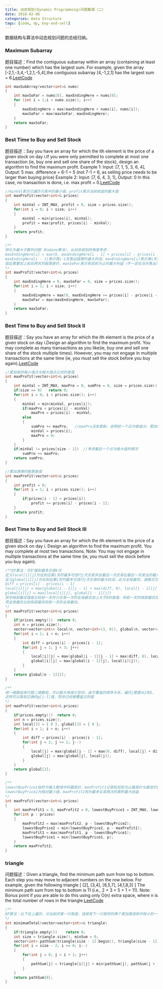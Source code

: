 ```yaml
---
title: 动态规划(Dynamic Programming)问题集锦（二）
date: 2018-02-06
categories: Data Structure
tags: [code, dp, buy-and-sell]
---
```

数据结构与算法中动态规划问题的总结归纳。
<!--more-->

### Maximum Subarray
题目描述：Find the contiguous subarray within an array (containing at least one number) which has the largest sum.
For example, given the array [-2,1,-3,4,-1,2,1,-5,4],the contiguous subarray [4,-1,2,1] has the largest sum = 6.[LeetCode](https://leetcode.com/problems/maximum-subarray/description/)
```cpp 
int maxSubArray(vector<int>& nums) 
{
    int maxSoFar = nums[0], maxEndingHere = nums[0];
    for (int i = 1;i < nums.size(); i++)
    {
        maxEndingHere = max(maxEndingHere + nums[i], nums[i]);
        maxSoFar = max(maxSoFar, maxEndingHere);    
    }
    return maxSoFar;
}
```

### Best Time to Buy and Sell Stock
题目描述：Say you have an array for which the ith element is the price of a given stock on day i.If you were only permitted to complete at most one transaction (ie, buy one and sell one share of the stock), design an algorithm to find the maximum profit.
Example 1: Input: [7, 1, 5, 3, 6, 4], Output: 5
max. difference = 6-1 = 5 (not 7-1 = 6, as selling price needs to be larger than buying price)
Example 2: Input: [7, 6, 4, 3, 1], Output: 0
In this case, no transaction is done, i.e. max profit = 0.[LeetCode](https://leetcode.com/problems/best-time-to-buy-and-sell-stock/description/)

```cpp
//minVal表示已遍历元素中的最小值，profit表示当前收益的最大值
int maxProfit(vector<int>& prices) 
{
    int minVal = INT_MAX, profit = 0, size = prices.size();
    for(int i = 0; i < size; i++)
    {
        minVal = min(prices[i], minVal);
        profit = max(profit, prices[i] - minVal);
    }
    return profit;
}

/**
转化为最大子数列问题（Kadane算法），从动态规划的角度考虑：
maxEndingHere[i] = max(0, maxEndingHere[i - 1] + prices[i] - prices[i - 1]),
maxEndingHere[i - 1]表示第i-1天售出股票的最大利润，maxEndingHere[i]表示第i天售出股票的最大利润，
因此需要加上前后两天的股票差价，maxSoFor表示到目前为止的最大利益（不一定在当天售出）
*/
int maxProfit(vector<int>& prices) 
{
    int maxEndingHere = 0, maxSoFar = 0, size = prices.size();
    for(int i = 1; i < size; i++)
    {
        maxEndingHere = max(0, maxEndingHere += prices[i] - prices[i - 1]);
        maxSoFar = max(maxEndingHere, maxSoFar);
    }
    return maxSoFar;
}
```

### Best Time to Buy and Sell Stock II
题目描述：Say you have an array for which the ith element is the price of a given stock on day i.Design an algorithm to find the maximum profit. You may complete as many transactions as you like(ie, buy one and sell one share of the stock multiple times). However, you may not engage in multiple transactions at the same time (ie, you must sell the stock before you buy again).[LeetCode](https://leetcode.com/problems/best-time-to-buy-and-sell-stock-ii/description/)
```cpp
//累加相邻极小值点与极大值点之间的差值
int maxProfit(vector<int>& prices) 
{
    int minVal = INT_MAX, maxPro = 0, sumPro = 0, size = prices.size();
    if(size == 0)   return 0;
    for(int i = 0; i < prices.size(); i++)
    {
        minVal = min(minVal, prices[i]);
        if(maxPro < prices[i] - minVal)
            maxPro = prices[i] - minVal;
        else
        {
            sumPro += maxPro;   //maxPro没有更新，说明前一个点为极值点，累加收益值，并更新最小值和单次最大收益
            minVal = prices[i];
            maxPro = 0;
        }
    }
    if(minVal != prices[size - 1])  //考虑最后一个点为极大值的情况
        sumPro += maxPro;
    return sumPro;
}

//累加递增的股票差值
int maxProfit(vector<int>& prices) 
{
    int profit = 0;
    for(int i = 1; i < prices.size(); i++)
    {
        if(prices[i - 1] < prices[i])
            profit += prices[i] - prices[i - 1];
    }
    return profit;
}
```

### Best Time to Buy and Sell Stock III
题目描述：Say you have an array for which the ith element is the price of a given stock on day i. Design an algorithm to find the maximum profit. You may complete at most two transactions.
Note: You may not engage in multiple transactions at the same time (ie, you must sell the stock before you buy again).
```cpp
/**DP算法：可扩展到最多交易k次
定义local[i][j]为在到达第i天时最多可进行j次交易并且最后一次交易在最后一天卖出的最大利润，此为局部最优。
定义global[i][j]为在到达第i天时最多可进行j次交易的最大利润，此为全局最优。递推式为：
diff = prices[i] - prices[i - 1]
local[i][j] = max(global[i - 1][j - 1] + max(diff, 0), local[i - 1][j] + diff)
global[i][j] = max(local[i][j], global[i - 1][j])
其中局部最优值是比较前一天并少交易一次的全局最优加上大于0的差值，和前一天的局部最优加上差值中取较大值，
而全局最优比较局部最优和前一天的全局最优。
*/
int maxProfit(vector<int>& prices) 
{
    if(prices.empty())  return 0;
    int n = prices.size();
    vector<vector<int>> local(n, vector<int>(3, 0)), global(n, vector<int>(3, 0));
    for(int i = 1; i < n; i++)
    {
        int diff = prices[i] - prices[i - 1];
        for(int j = 1; j < 3; j++)
        {
            local[i][j] = max(global[i - 1][j - 1] + max(diff, 0), local[i - 1][j] + diff); 
            global[i][j] = max(global[i - 1][j], local[i][j]);
        }
    }
    return global[n - 1][2];
}

/**
用一维数组来代替二维数组，可以极大地减少空间，由于覆盖的顺序关系，遍历j需要从2到1，
这样可以取到正确的g[j-1]值，而非已经被覆盖过的值
*/
int maxProfit(vector<int>& prices) 
{
    if(prices.empty())  return 0;
    int n = prices.size();
    int local[3] = { 0 }, global[3] = { 0 };
    for(int i = 1; i < n; i++)
    {
        int diff = prices[i] - prices[i - 1];
        for(int j = 2; j >= 1; j--)
        {
            local[j] = max(global[j - 1] + max(0, diff), local[j] + diff);
            global[j] = max(global[j], local[j]);
        }
    }
    return global[2];
}

/**
lowestBuyPrice1始终为输入数组中的最低价，maxProfit1记录到目前为止最高价与最低价的差价（最高价需在最低价后面），
lowestBuyPrice2为相对最小值，maxProfit2则为最多买卖两次的累积最大收益
*/
int maxProfit(vector<int>& prices) 
{
    int maxProfit1 = 0, maxProfit2 = 0, lowestBuyPrice1 = INT_MAX, lowestBuyPrice2 = INT_MAX;
    for(int p : prices)
    {
        maxProfit2 = max(maxProfit2, p - lowestBuyPrice2);
        lowestBuyPrice2 = min(lowestBuyPrice2, p - maxProfit1);
        maxProfit1 = max(maxProfit1, p - lowestBuyPrice1);
        lowestBuyPrice1 = min(lowestBuyPrice1, p);
    }
    return maxProfit2;
}
```

### triangle
问题描述：Given a triangle, find the minimum path sum from top to bottom. Each step you may move to adjacent numbers on the row below.
For example, given the following triangle
[
     [2],
    [3,4],
   [6,5,7],
  [4,1,8,3]
]
The minimum path sum from top to bottom is 11 (i.e., 2 + 3 + 5 + 1 = 11).
Note: Bonus point if you are able to do this using only O(n) extra space, where n is the total number of rows in the triangle.[LeetCode](https://leetcode.com/problems/triangle/description/)
```cpp
/**
DP算法：从下往上遍历，对当前的某一行取值，选择其下一行相邻的两个累加路径和中较小的一个，进行求和并将结果作为当前行当前位置的最短路径和。
*/
int minimumTotal(vector<vector<int>>& triangle) 
{
    if(triangle.empty())    return 0;
    int size = triangle.size(), minSum = 0;
    vector<int> pathSum(triangle[size - 1].begin(), triangle[size - 1].end());
    for(int i = size - 2; i >= 0; i--)
    {
        for(int j = 0; j < i + 1; j++)
        {
            pathSum[j] = triangle[i][j] + min(pathSum[j], pathSum[j + 1]);
        }
    }
    return pathSum[0];
}
```
